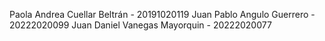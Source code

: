 Paola Andrea Cuellar Beltrán - 20191020119
Juan Pablo Angulo Guerrero - 20222020099
Juan Daniel Vanegas Mayorquin - 20222020077